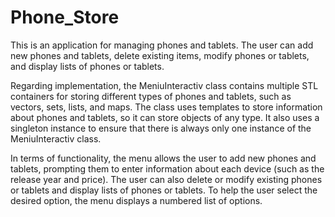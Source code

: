 # Phone_Store

This is an application for managing phones and tablets. The user can add new phones and tablets, delete existing items, modify phones or tablets, and display lists of phones or tablets.

Regarding implementation, the MeniuInteractiv class contains multiple STL containers for storing different types of phones and tablets, such as vectors, sets, lists, and maps. The class uses templates to store information about phones and tablets, so it can store objects of any type. It also uses a singleton instance to ensure that there is always only one instance of the MeniuInteractiv class.

In terms of functionality, the menu allows the user to add new phones and tablets, prompting them to enter information about each device (such as the release year and price). The user can also delete or modify existing phones or tablets and display lists of phones or tablets. To help the user select the desired option, the menu displays a numbered list of options.

